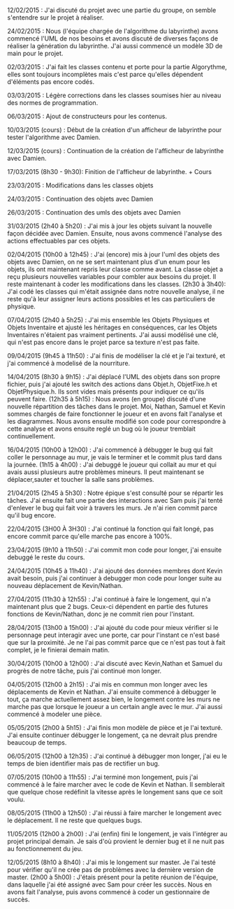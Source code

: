 12/02/2015 : J'ai discuté du projet avec une partie du groupe, on semble s'entendre sur le projet à réaliser.

24/02/2015 : Nous (l'équipe chargée de l'algorithme du labyrinthe) avons commencé l'UML de nos besoins et avons discuté de diverses façons de réaliser la génération du labyrinthe. J'ai aussi commencé un modèle 3D de main pour le projet.

02/03/2015 : J'ai fait les classes contenu et porte pour la partie Algorythme, elles sont toujours incomplètes mais c'est parce qu'elles dépendent d'éléments pas encore codés.

03/03/2015 : Légère corrections dans les classes soumises hier au niveau des normes de programmation.

06/03/2015 : Ajout de constructeurs pour les contenus.

10/03/2015 (cours) : Début de la création d'un afficheur de labyrinthe pour tester l'algorithme avec Damien.

12/03/2015 (cours) : Continuation de la création de l'afficheur de labyrinthe avec Damien.

17/03/2015 (8h30 - 9h30): Finition de l'afficheur de labyrinthe.
                          + Cours

23/03/2015 : Modifications dans les classes objets 

24/03/2015 : Continuation des objets avec Damien

26/03/2015 : Continuation des umls des objets avec Damien

31/03/2015 (2h40 à 5h20) : J'ai mis à jour les objets suivant la nouvelle façon décidée avec Damien. Ensuite, nous avons commencé l'analyse des actions effectuables par ces objets.

02/04/2015 (10h00 à 12h45) : J'ai (encore) mis à jour l'uml des objets des objets avec Damien, on ne se sert maintenant plus d'un enum pour les objets, ils ont maintenant repris leur classe comme avant. La classe objet a reçu plusieurs nouvelles variables pour combler aux besoins du projet. Il reste maintenant à coder les modifications dans les classes.
(2h30 à 3h40): J'ai codé les classes qui m'était assignée dans notre nouvelle analyse, il ne reste qu'à leur assigner leurs actions possibles et les cas particuliers de physique.

07/04/2015 (2h40 à 5h25) : J'ai mis ensemble les Objets Physiques et Objets Inventaire et ajusté les héritages en conséquences, car les Objets Inventaires n'étaient pas vraiment pertinents. J'ai aussi modélisé une clé, qui n'est pas encore dans le projet parce sa texture n'est pas faite.

09/04/2015 (9h45 à 11h50) : J'ai finis de modéliser la clé et je l'ai texturé, et j'ai commencé à modelisé de la nourriture.

14/04/2015 (8h30 à 9h15) : J'ai déplacé l'UML des objets dans son propre fichier, puis j'ai ajouté les switch des actions dans Objet.h, ObjetFixe.h et ObjetPhysique.h. Ils sont vides mais présents pour indiquer ce qu'ils peuvent faire.
(12h35 à 5h15) : Nous avons (en groupe) discuté d'une nouvelle répartition des tâches dans le projet. Moi, Nathan, Samuel et Kevin sommes chargés de faire fonctionner le joueur et en avons fait l'analyse et les diagrammes. Nous avons ensuite modifié son code pour correspondre à cette analyse et avons ensuite reglé un bug où le joueur tremblait continuellement.

16/04/2015 (10h00 à 12h00) : J'ai commencé à débugger le bug qui fait coller le personnage au mur, je vais le terminer et le commit plus tard dans la journée.
(1h15 à 4h00) : J'ai debuggé le joueur qui collait au mur et qui avais aussi plusieurs autre problèmes mineurs. Il peut maintenant se déplacer,sauter et toucher la salle sans problèmes.

21/04/2015 (2h45 à 5h30) : Notre épique s'est consulté pour se répartir les tâches. J'ai ensuite fait une partie des interactions avec Sam puis j'ai tenté d'enlever le bug qui fait voir à travers les murs. Je n'ai rien commit parce qu'il bug encore.

22/04/2015 (3H00 À 3H30) : J'ai continué la fonction qui fait longé, pas encore commit parce qu'elle marche pas encore à 100%.

23/04/2015 (9h10 à 11h50) : J'ai commit mon code pour longer, j'ai ensuite debuggé le reste du cours.

24/04/2015 (10h45 à 11h40) : J'ai ajouté des données membres dont Kevin avait besoin, puis j'ai continuer à debugger mon code pour longer suite au nouveau déplacement de Kevin/Nathan.

27/04/2015 (11h30 à 12h55) : J'ai continué à faire le longement, qui n'a maintenant plus que 2 bugs. Ceux-ci dépendent en partie des futures fonctions de Kevin/Nathan, donc je ne commit rien pour l'instant.

28/04/2015 (13h00 à 15h00) : J'ai ajouté du code pour mieux vérifier si le personnage peut interagir avec une porte, car pour l'instant ce n'est basé que sur la proximité. Je ne l'ai pas commit parce que ce n'est pas tout à fait complet, je le finierai demain matin.

30/04/2015 (10h00 à 12h00) : J'ai discuté avec Kevin,Nathan et Samuel du progrès de notre tâche, puis j'ai continué mon longer.

04/05/2015 (12h00 à 2h15) : J'ai mis en commun mon longer avec les déplacements de Kevin et Nathan. J'ai ensuite commencé à débugger le tout, ça marche actuellement assez bien, le longement contre les murs ne marche pas que lorsque le joueur a un certain angle avec le mur. J'ai aussi commencé à modeler une pièce.

05/05/2015 (2h00 à 5h15) : J'ai finis mon modèle de pièce et je l'ai texturé. J'ai ensuite continuer débugger le longement, ça ne devrait plus prendre beaucoup de temps.

06/05/2015 (12h00 à 12h35) : J'ai continué à débugger mon longer, j'ai eu le temps de bien identifier mais pas de rectifier un bug.

07/05/2015 (10h00 à 11h55) : J'ai terminé mon longement, puis j'ai commencé à le faire marcher avec le code de Kevin et Nathan. Il semblerait que quelque chose redéfinit la vitesse après le longement sans que ce soit voulu.

08/05/2015 (11h00 à 12h50) : J'ai réussi à faire marcher le longement avec le déplacement. Il ne reste que quelques bugs.

11/05/2015 (12h00 à 2h00) : J'ai (enfin) fini le longement, je vais l'intégrer au projet principal demain. Je sais d'où provient le dernier bug et il ne nuit pas au fonctionnement du jeu.

12/05/2015 (8h10 à 8h40) : J'ai mis le longement sur master. Je l'ai testé pour vérifier qu'il ne crée pas de problèmes avec la dernière version de master.
           (2h00 à 5h00) : J'étais présent pour la petite réunion de l'équipe, dans laquelle j'ai été assigné avec Sam pour créer les succès. Nous en avons fait l'analyse, puis avons commencé à coder un gestionnaire de succès.
